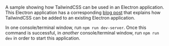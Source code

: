 A sample showing how TailwindCSS can be used in an Electron application. This Electron application has a corresponding [blog post]() that explains how TailwindCSS can be added to an existing Electron application.

In one console/terminal window, run `npm run dev-server`. Once this command is successful, in _another_ console/terminal window, run `npm run dev` in order to start this application.